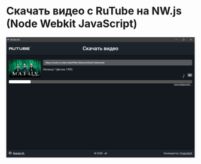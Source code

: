 # Скачать видео с RuTube на NW.js (Node Webkit JavaScript)

![Скачать видео с RuTube на NW.js](/screen.png?raw=true "Скачать видео с RuTube на NW.js")
